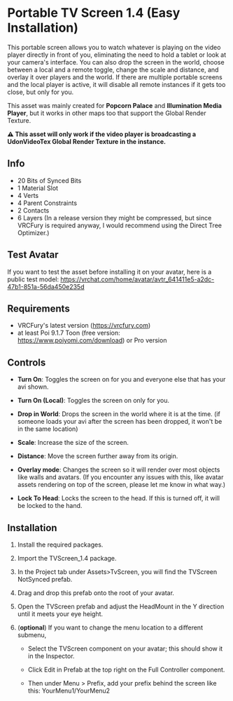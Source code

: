 # Portable TV Screen 1.4 (Easy Installation)
This portable screen allows you to watch whatever is playing on the video player directly in front of you, eliminating the need to hold a tablet or look at your camera's interface. You can also drop the screen in the world, choose between a local and a remote toggle, change the scale and distance, and overlay it over players and the world. If there are multiple portable screens and the local player is active, it will disable all remote instances if it gets too close, but only for you.

This asset was mainly created for **Popcorn Palace** and **Illumination Media Player**, but it works in other maps too that support the Global Render Texture.

**⚠ This asset will only work if the video player is broadcasting a UdonVideoTex Global Render Texture in the instance.**

## Info
- 20 Bits of Synced Bits
- 1 Material Slot
- 4 Verts
- 4 Parent Constraints
- 2 Contacts
- 6 Layers (In a release version they might be compressed, but since VRCFury is required anyway, I would recommend using the Direct Tree Optimizer.)

## Test Avatar
If you want to test the asset before installing it on your avatar, here is a public test model: https://vrchat.com/home/avatar/avtr_641411e5-a2dc-47b1-851a-56da450e235d

## Requirements
- VRCFury's latest version (https://vrcfury.com)
- at least Poi 9.1.7 Toon (free version: https://www.poiyomi.com/download) or Pro version

## Controls
- **Turn On**: Toggles the screen on for you and everyone else that has your avi shown.

- **Turn On (Local)**: Toggles the screen on only for you.

- **Drop in World**: Drops the screen in the world where it is at the time. (if someone loads your avi after the screen has been dropped, it won't be in the same location)

- **Scale**: Increase the size of the screen.

- **Distance**: Move the screen further away from its origin.

- **Overlay mode**: Changes the screen so it will render over most objects like walls and avatars. (If you encounter any issues with this, like avatar assets rendering on top of the screen, please let me know in what way.)

- **Lock To Head**: Locks the screen to the head. If this is turned off, it will be locked to the hand.

## Installation
1. Install the required packages.

2. Import the TVScreen_1.4 package.

3. In the Project tab under Assets>TvScreen, you will find the TVScreen NotSynced prefab.

4. Drag and drop this prefab onto the root of your avatar.

5. Open the TVScreen prefab and adjust the HeadMount in the Y direction until it meets your eye height.

6. (**optional**) If you want to change the menu location to a different submenu,

   - Select the TVScreen component on your avatar; this should show it in the Inspector.

   - Click Edit in Prefab at the top right on the Full Controller component.

   - Then under Menu > Prefix, add your prefix behind the screen like this: YourMenu1/YourMenu2
